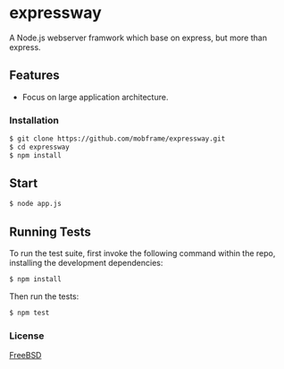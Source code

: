 expressway
==========

  A Node.js webserver framwork which base on express, but more than express.

## Features

  * Focus on large application architecture.

### Installation

```bash
$ git clone https://github.com/mobframe/expressway.git
$ cd expressway
$ npm install
```

## Start

```bash
$ node app.js
```
## Running Tests

  To run the test suite, first invoke the following command within the repo, installing the development dependencies:

```bash
$ npm install
```

  Then run the tests:

```bash
$ npm test
```

### License

  [FreeBSD](LICENSE)
